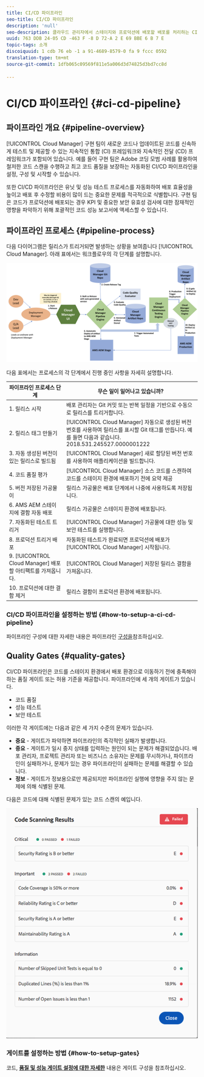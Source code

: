```yaml
---
title: CI/CD 파이프라인
seo-title: CI/CD 파이프라인
description: 'null'
seo-description: 클라우드 관리자에서 스테이지와 프로덕션에 배포할 배포를 처리하는 CI/CD 파이프라인에 대해 알아보려면 이 섹션을 따르십시오.
uuid: 763 DDB 24-05 CD -463 F -8 D 72-A 2 E 69 BBE 6 B 7 E
topic-tags: 소개
discoiquuid: 1 cdb 76 eb -1 a 91-4689-8579-0 fa 9 fccc 0592
translation-type: tm+mt
source-git-commit: 1dfb065c09569f811e5a006d3d74825d3bd7cc8d

---
```



# CI/CD 파이프라인 {#ci-cd-pipeline}

## 파이프라인 개요 {#pipeline-overview}

[!UICONTROL Cloud Manager] 구현 팀이 새로운 코드나 업데이트된 코드를 신속하게 테스트 및 제공할 수 있는 지속적인 통합 (CI) 프레임워크와 지속적인 전달 (CD) 프레임워크가 포함되어 있습니다. 예를 들어 구현 팀은 Adobe 코딩 모범 사례를 활용하여 철저한 코드 스캔을 수행하고 최고 코드 품질을 보장하는 자동화된 CI/CD 파이프라인을 설정, 구성 및 시작할 수 있습니다.

또한 CI/CD 파이프라인은 유닛 및 성능 테스트 프로세스를 자동화하여 배포 효율성을 높이고 배포 후 수정할 비용이 많이 드는 중요한 문제를 적극적으로 식별합니다. 구현 팀은 코드가 프로덕션에 배포되는 경우 KPI 및 중요한 보안 유효성 검사에 대한 잠재적인 영향을 파악하기 위해 포괄적인 코드 성능 보고서에 액세스할 수 있습니다.

## 파이프라인 프로세스 {#pipeline-process}

다음 다이어그램은 릴리스가 트리거되면 발생하는 상황을 보여줍니다 [!UICONTROL Cloud Manager]. 아래 표에서는 워크플로우의 각 단계를 설명합니다.

![](assets/screen_shot_2018-05-30at82457pm.png)

다음 표에서는 프로세스의 각 단계에서 진행 중인 사항을 자세히 설명합니다.

| 파이프라인 프로세스 단계 | 무슨 일이 일어나고 있습니까? |
|---|---|
| 1. 릴리스 시작 | 배포 관리자는 Git 커밋 또는 반복 일정을 기반으로 수동으로 릴리스를 트리거합니다. |
| 2. 릴리스 태그 만들기 | [!UICONTROL Cloud Manager] 자동으로 생성된 버전 번호를 사용하여 릴리스를 표시할 Git 태그를 만듭니다. 예를 들면 다음과 같습니다. 2018.531.245527.0000001222 |
| 3. 자동 생성된 버전이 있는 릴리스로 빌드됨 | [!UICONTROL Cloud Manager] 새로 할당된 버전 번호를 사용하여 애플리케이션을 빌드합니다. |
| 4. 코드 품질 평가 | [!UICONTROL Cloud Manager] 소스 코드를 스캔하여 코드를 스테이지 환경에 배포하기 전에 요약 제공 |
| 5. 버전 저장된 가공물이 | 릴리스 가공물은 배포 단계에서 나중에 사용하도록 저장됩니다. |
| 6. AMS AEM 스테이지에 결함 자동 배포 | 릴리스 가공물은 스테이지 환경에 배포됩니다. |
| 7. 자동화된 테스트 트리거 | [!UICONTROL Cloud Manager] 가공물에 대한 성능 및 보안 테스트를 실행합니다. |
| 8. 프로덕션 트리거 배포 | 자동화된 테스트가 완료되면 프로덕션에 배포가 [!UICONTROL Cloud Manager] 시작됩니다. |
| 9. [!UICONTROL Cloud Manager] 배포할 아티팩트를 가져옵니다. | [!UICONTROL Cloud Manager] 저장된 릴리스 결함을 가져옵니다. |
| 10. 프로덕션에 대한 결함 제거 | 릴리스 결함이 프로덕션 환경에 배포됩니다. |

### CI/CD 파이프라인을 설정하는 방법 {#how-to-setup-a-ci-cd-pipeline}

파이프라인 구성에 대한 자세한 내용은 파이프라인 [구성을](configuring-pipeline.md)참조하십시오.

## Quality Gates {#quality-gates}

CI/CD 파이프라인은 코드를 스테이지 환경에서 배포 환경으로 이동하기 전에 충족해야 하는 품질 게이트 또는 허용 기준을 제공합니다. 파이프라인에 세 개의 게이트가 있습니다.

* 코드 품질
* 성능 테스트
* 보안 테스트

이러한 각 게이트에는 다음과 같은 세 가지 수준의 문제가 있습니다.

* **중요** - 게이트가 파악하면 파이프라인의 즉각적인 실패가 발생합니다.
* **중요** - 게이트가 일시 중지 상태를 입력하는 원인이 되는 문제가 해결되었습니다. 배포 관리자, 프로젝트 관리자 또는 비즈니스 소유자는 문제를 무시하거나, 파이프라인이 실패하거나, 문제가 있는 경우 파이프라인이 실패하는 문제를 해결할 수 있습니다.
* **정보** - 게이트가 정보용으로만 제공되지만 파이프라인 실행에 영향을 주지 않는 문제에 의해 식별된 문제.

다음은 코드에 대해 식별된 문제가 있는 코드 스캔의 예입니다.

![](assets/quality-gate-failed.png)

### 게이트를 설정하는 방법 {#how-to-setup-gates}

코드, **[품질 및 성능 게이트 설정에 대한 자세한](configuring-pipeline.md)** 내용은 게이트 구성을 참조하십시오.
